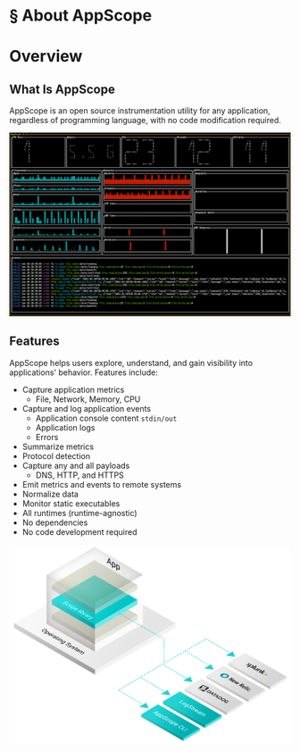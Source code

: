 # § About AppScope

# Overview

## What Is AppScope

AppScope is an open source instrumentation utility for any application, regardless of programming language, with no code modification required.

![AppScope in-terminal monitoring](./images/AppScope-GUI-screenshot.png)

## Features

AppScope helps users explore, understand, and gain visibility into applications' behavior. Features include:

*   Capture application metrics 
    *   File, Network, Memory, CPU
*   Capture and log application events
    *   Application console content `stdin/out`
    *   Application logs 
    *   Errors 
*   Summarize metrics 
*   Protocol detection 
*   Capture any and all payloads
    *   DNS, HTTP, and HTTPS
*   Emit metrics and events to remote systems
*   Normalize data
*   Monitor static executables
*   All runtimes (runtime-agnostic)
*   No dependencies
*   No code development required

![AppScope emitting metrics/events to remote systems](./images/AppScope_iso.png)

